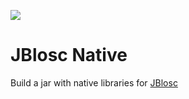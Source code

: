 [![](https://jitpack.io/v/hanslovsky/jblosc-native.svg)](https://jitpack.io/#hanslovsky/jblosc-native)

# JBlosc Native

Build a jar with native libraries for [JBlosc](https://github.com/blosc/JBlosc)
